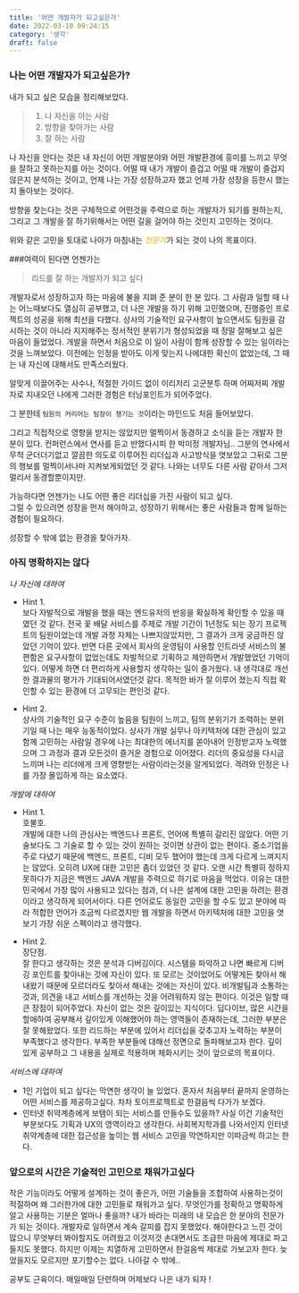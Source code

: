 ```yaml
---
title: '어떤 개발자가 되고싶은가'
date: 2022-03-10 09:24:15
category: '생각'
draft: false
---
```


### 나는 어떤 개발자가 되고싶은가?

내가 되고 싶은 모습을 정리해보았다.

> 1. 나 자신을 아는 사람
> 2. 방향을 찾아가는 사람
> 3. 잘 하는 사람

나 자신을 안다는 것은 내 자신이 어떤 개발분야와 어떤 개발환경에 흥미를 느끼고 무엇을 잘하고 못하는지를 아는 것이다.
어떨 때 내가 개발이 즐겁고 어떨 때 개발이 즐겁지 않은지 분석하는 것이고,
언제 나는 가장 성장하고자 했고 언제 가장 성장을 등한시 했는지 돌아보는 것이다.

방향을 찾는다는 것은 구체적으로 어떤것을 주력으로 하는 개발자가 되기를 원하는지,
그리고 그 개발을 잘 하기위해서는 어떤 길을 걸어야 하는 것인지 고민하는 것이다.

위와 같은 고민을 토대로 나아가 마침내는 <span style="color:orange">_전문가_</span>가 되는 것이 나의 목표이다. 


###여력이 된다면 언젠가는
> 리드를 잘 하는 개발자가 되고 싶다

개발자로서 성장하고자 하는 마음에 불을 지펴 준 분이 한 분 있다. 
그 사람과 일할 때 나는 어느때보다도 열심히 공부했고, 더 나은 개발을 하기 위해 고민했으며, 진행중인 프로젝트의 성공을 위해 최선을 다했다.
상사의 기술적인 요구사항이 높으면서도 팀원을 감시하는 것이 아니라 지지해주는 정서적인 분위기가 형성되었을 때 정말 잘해보고 싶은 마음이 들었었다.
개발을 하면서 처음으로 이 일이 사람이 함께 성장할 수 있는 일이라는 것을 느껴보았다. 
이전에는 인정을 받아도 이게 맞는지 나에대한 확신이 없었는데, 그 때는 내 자신에 대해서도 만족스러웠다.

알맞게 이끌어주는 사수나, 적절한 가이드 없이 이리저리 고군분투 하며 어찌저찌 개발자로 지내오던 나에게
그러한 경험은 터닝포인트가 되어주었다. 

그 분한테 ```팀원의 커리어는 팀장이 챙기는 것```이라는 마인드도 처음 들어보았다. 

그리고 직접적으로 영향을 받지는 않았지만 멀찍이서 동경하고 소식을 듣는 개발자 한 분이 있다.
컨퍼런스에서 연사를 듣고 반했다시피 한 박미정 개발자님..
그분의 연사에서 무척 군더더기없고 깔끔한 의도로 이루어진 리더십과 사고방식을 엿보았고 
그뒤로 그분의 행보를 멀찍이서나마 지켜보게되었던 것 같다. 
나와는 너무도 다른 사람 같아서 그저 멀리서 동경할뿐이지만. 

가능하다면 언젠가는 나도 어떤 좋은 리더십을 가진 사람이 되고 싶다.  
그럴 수 있으려면 성장을 먼저 해야하고, 성장하기 위해서는 좋은 사람들과 함께 일하는 경험이 필요하다.  

성장할 수 밖에 없는 환경을 찾아가자.


### 아직 명확하지는 않다
_나 자신에 대하여_
- Hint 1.  
  보다 자발적으로 개발을 했을 때는 엔드유저의 반응을 확실하게 확인할 수 있을 때였던 것 같다.
  전국 꽃 배달 서비스를 주제로 개발 기간이 1년정도 되는 장기 프로젝트의 팀원이었는데
  개발 과정 자체는 나쁘지않았지만, 그 결과가 크게 궁금하진 않았던 기억이 있다.
  반면 다른 곳에서 회사의 운영팀이 사용할 인트라넷 서비스의 불편함은 
  요구사항이 없었는데도 자발적으로 기획하고 제안하면서 개발했었던 기억이 있다.
  어떻게 하면 더 편리하게 사용할지 생각하는 일이 즐거웠다. 내 생각대로 개선한 결과물의 평가가 기대되어서였던것 같다.
  목적한 바가 잘 이루어 졌는지 직접 확인할 수 있는 환경에 더 고무되는 편인것 같다.
  

- Hint 2.  
  상사의 기술적인 요구 수준이 높음을 팀원이 느끼고, 팀의 분위기가 조력하는 분위기일 때 나는 매우 능동적이었다.
  상사가 개발 실무나 아키텍처에 대한 관심이 있고 함께 고민하는 사람일 경우에
  나는 최대한의 에너지를 쏟아내어 인정받고자 노력했으며 그 과정과 결과 모든것이 즐거운 경험으로 이어졌다.
  리더의 중요성을 다시금 느끼며 나는 리더에게 크게 영향받는 사람이라는것을 알게되었다. 
  격려와 인정은 나를 가장 몰입하게 하는 요소였다. 


_개발에 대하여_
- Hint 1.  
  호불호.  
  개발에 대한 나의 관심사는 백엔드나 프론트, 언어에 특별히 갈리진 않았다. 
  어떤 기술보다도 그 기술로 할 수 있는 것이 원하는 것이면 상관이 없는 편이다.
  중소기업을 주로 다녔기 때문에 백엔드, 프론트, 디비 모두 했어야 했는데 크게 다르게 느껴지지는 않았다. 
  오히려 UX에 대한 고민은 좀더 있었던 것 같다. 
  오랜 시간 특별히 정하지 못하다가 지금은 백엔드 JAVA 개발을 주력으로 하기로 마음을 먹었다. 
  이유는 대한민국에서 가장 많이 사용되고 있다는 점과, 더 나은 설계에 대한 고민을 하려는 환경이라고 생각하게 되어서이다.
  다른 언어로도 동일한 고민을 할 수도 있고 분야에 따라 적합한 언어가 조금씩 다르겠지만
  웹 개발을 하면서 아키텍처에 대한 고민을 엿보기 가장 쉬운 스펙이라고 생각했다. 
    
  
- Hint 2.  
  장단점.  
  잘 한다고 생각하는 것은 분석과 디버깅이다. 시스템을 파악하고 나면 빠르게 디버깅 포인트를 찾아내는 것에 자신이 있다.
  또 모르는 것이었어도 어떻게든 찾아서 해내왔기 때문에 모르더라도 찾아서 해내는 것에는 자신이 있다. 
  비개발팀과 소통하는것과, 의견을 내고 서비스를 개선하는 것을 어려워하지 않는 편이다. 이것은 일할 때 큰 장점이 되어주었다.
  자신이 없는 것은 깊이있는 지식이다. 딥다이브, 많은 시간을 할애하여 공부해서 깊이있게 이해했어야 하는 영역들이 존재하는데,
  그러한 부분은 잘 못해왔었다. 또한 리드하는 부분에 있어서 리더십을 갖추고자 노력하는 부분이 부족했다고 생각한다.
  부족한 부분들에 대해선 정면으로 돌파해보고자 한다. 깊이 있게 공부하고 그 내용을 실제로 적용하며 체화시키는 것이 앞으로의 목표이다.  
  
_서비스에 대하여_
- 1인 기업이 되고 싶다는 막연한 생각이 늘 있었다. 혼자서 처음부터 끝까지 운영하는 어떤 서비스를 제공하고싶다. 
  차차 토이프로젝트로 한걸음씩 다가가 보겠다.  
- 인터넷 취약계층에게 보탬이 되는 서비스를 만들수도 있을까? 사실 이건 기술적인 부분보다도 기획과 UX의 영역이라고 생각한다.
사회복지학과를 나와서인지 인터넷 취약계층에 대한 접근성을 높이는 웹 서비스 고민을 막연하지만 이따금씩 하고는 한다.

### 앞으로의 시간은 기술적인 고민으로 채워가고싶다
작은 기능이라도 어떻게 설계하는 것이 좋은가, 어떤 기술들을 조합하여 사용하는것이 적절하며 왜 그러한가에 대한 고민들로 채워가고 싶다.
무엇인가를 정확하고 명확하게 알고 사용하는 기분은 얼마나 좋을까? 내가 바라는 미래의 내 모습은 한 분야의 전문가가 되는 것이다. 
개발자로 일하면서 계속 갈피를 잡지 못했었다.
해야한다고 느낀 것이 많으니 무엇부터 봐야할지도 어려웠고 이것저것 손대면서도 조급한 마음에 제대로 파고들지도 못했다. 
하지만 이제는 치열하게 고민하면서 한걸음씩 제대로 가보고자 한다. 
늦었을지도 모르지만 포기할수는 없다. 나아갈 수 밖에.. 

공부도 근육이다. 매일매일 단련하며 어제보다 나은 내가 되자 !




